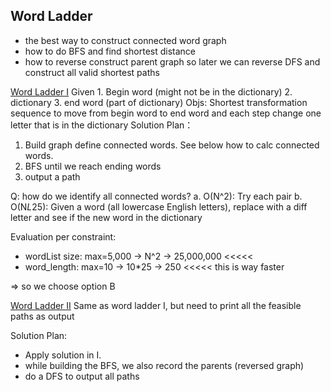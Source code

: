 ## Word Ladder
- the best way to construct connected word graph
- how to do BFS and find shortest distance
- how to reverse construct parent graph so later we can reverse DFS and
  construct all valid shortest paths
  
[Word Ladder I](https://leetcode.com/problems/word-ladder/submissions/ "BFS" )
Given 1. Begin word (might not be in the dictionary)
      2. dictionary
      3. end word (part of dictionary)
Objs: Shortest transformation sequence to move from begin word to end word
      and each step change one letter that is in the dictionary
Solution Plan：
1. Build graph define connected words.  See below how to calc connected words.
2. BFS until we reach ending words
3. output a path

Q: how do we identify all connected words?
 a. O(N^2):
    Try each pair
 b. O(N*L*25):
    Given a word (all lowercase English letters), replace with a diff letter and
    see if the new word in the dictionary

 Evaluation per constraint:
 * wordList size: max=5,000
               -> N^2
               -> 25,000,000  <<<<<
 * word_length:  max=10
               -> 10*25
               -> 250         <<<<< this is way faster

=> so we choose option B

[Word Ladder II](https://leetcode.com/problems/word-ladder-ii/ "BFS")
Same as word ladder I, but need to print all the feasible paths as output

Solution Plan:
- Apply solution in I.
- while building the BFS, we also record the parents (reversed graph)
- do a DFS to output all paths
